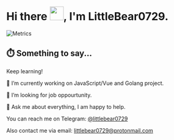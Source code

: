 # Hi there <img src="https://media.giphy.com/media/hvRJCLFzcasrR4ia7z/giphy.gif" width="36px">, I'm LittleBear0729.

![Metrics](https://metrics.lecoq.io/littlebear0729?template=classic&languages=1&languages.ignored=html%2C%20css&languages.limit=8&languages.sections=most-used&languages.colors=github&languages.threshold=0%25&languages.indepth=false&languages.categories=markup%2C%20programming&languages.recent.categories=markup%2C%20programming&languages.recent.load=300&languages.recent.days=14&config.timezone=Asia%2FShanghai)

## ⏱️ Something to say...

Keep learning!

🔭 I’m currently working on JavaScript/Vue and Golang project.

🤔 I’m looking for job oppourtunity.

💬 Ask me about everything, I am happy to help.

You can reach me on Telegram: [@littlebear0729](https://t.me/littlebear0729)

Also contact me via email: littlebear0729@protonmail.com

